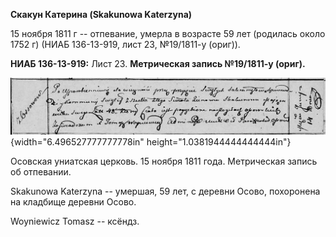 **Скакун Катерина (Skakunowa Katerzyna)**

15 ноября 1811 г -- отпевание, умерла в возрасте 59 лет (родилась около
1752 г) (НИАБ 136-13-919, лист 23, №19/1811-у (ориг)).

**НИАБ 136-13-919:** Лист 23. **Метрическая запись №19/1811-у (ориг).**

![](./media/9592dcb60728094d3a26ba43b8c66c396f5207a6.png){width="6.496527777777778in"
height="1.0381944444444444in"}

Осовская униатская церковь. 15 ноября 1811 года. Метрическая запись об
отпевании.

Skakunowa Katerzyna -- умершая, 59 лет, с деревни Осово, похоронена на
кладбище деревни Осово.

Woyniewicz Tomasz -- ксёндз.

